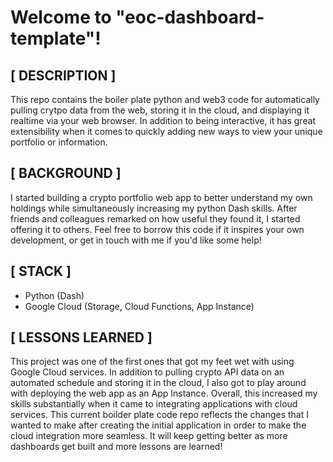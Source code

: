 # Welcome to "eoc-dashboard-template"!

## [ DESCRIPTION ]
This repo contains the boiler plate python and web3 code for automatically pulling crytpo data from the web, storing it in the cloud, and displaying it realtime via your web browser. In addition to being interactive, it has great extensibility when it comes to quickly adding new ways to view your unique portfolio or information.

## [ BACKGROUND ]
I started building a crypto portfolio web app to better understand my own holdings while simultaneously increasing my python Dash skills. After friends and colleagues remarked on how useful they found it, I started offering it to others. Feel free to borrow this code if it inspires your own development, or get in touch with me if you'd like some help!

## [ STACK ]
- Python (Dash)
- Google Cloud (Storage, Cloud Functions, App Instance)

## [ LESSONS LEARNED ]
This project was one of the first ones that got my feet wet with using Google Cloud services. In addition to pulling crypto API data on an automated schedule and storing it in the cloud, I also got to play around with deploying the web app as an App Instance. Overall, this increased my skills substantially when it came to integrating applications with cloud services. This current boilder plate code repo reflects the changes that I wanted to make after creating the initial application in order to make the cloud integration more seamless. It will keep getting better as more dashboards get built and more lessons are learned!
